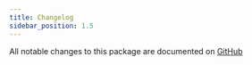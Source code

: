 ```yaml
---
title: Changelog
sidebar_position: 1.5
---
```


All notable changes to this package are documented on [GitHub](https://github.com/Javaabu/bandeyri-pay-laravel/blob/main/CHANGELOG.md)
